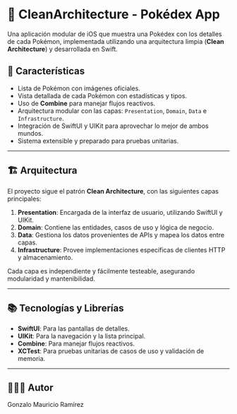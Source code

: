 # 🧹 CleanArchitecture - Pokédex App

Una aplicación modular de iOS que muestra una Pokédex con los detalles de cada Pokémon, implementada utilizando una arquitectura limpia (**Clean Architecture**) y desarrollada en Swift.

## 🚀 Características

- Lista de Pokémon con imágenes oficiales.
- Vista detallada de cada Pokémon con estadísticas y tipos.
- Uso de **Combine** para manejar flujos reactivos.
- Arquitectura modular con las capas: `Presentation`, `Domain`, `Data` e `Infrastructure`.
- Integración de SwiftUI y UIKit para aprovechar lo mejor de ambos mundos.
- Sistema extensible y preparado para pruebas unitarias.

---

## 🏗️ Arquitectura

El proyecto sigue el patrón **Clean Architecture**, con las siguientes capas principales:

1. **Presentation**: Encargada de la interfaz de usuario, utilizando SwiftUI y UIKit.
2. **Domain**: Contiene las entidades, casos de uso y lógica de negocio.
3. **Data**: Gestiona los datos provenientes de APIs y mapea los datos entre capas.
4. **Infrastructure**: Provee implementaciones específicas de clientes HTTP y almacenamiento.

Cada capa es independiente y fácilmente testeable, asegurando modularidad y mantenibilidad.

---

## 📚 Tecnologías y Librerías

- **SwiftUI**: Para las pantallas de detalles.
- **UIKit**: Para la navegación y la lista principal.
- **Combine**: Para manejar flujos reactivos.
- **XCTest**: Para pruebas unitarias de casos de uso y validación de memoria.

---

## 🧑🏻‍💻 Autor
Gonzalo Mauricio Ramírez
